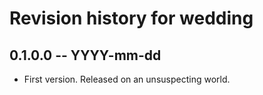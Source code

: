 # Revision history for wedding

## 0.1.0.0 -- YYYY-mm-dd

* First version. Released on an unsuspecting world.
